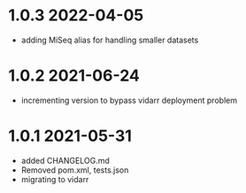 # 1.0.3 2022-04-05
- adding MiSeq alias for handling smaller datasets
# 1.0.2 2021-06-24
- incrementing version to bypass vidarr deployment problem
# 1.0.1 2021-05-31
- added CHANGELOG.md
- Removed pom.xml, tests.json
- migrating to vidarr
